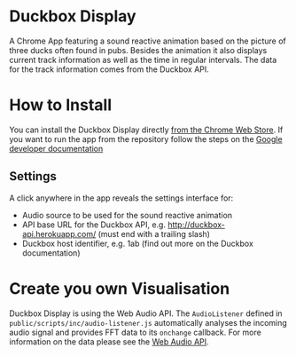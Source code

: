 Duckbox Display
===============

A Chrome App featuring a sound reactive animation based on the picture of three ducks often found in pubs. Besides the animation it also displays current track information as well as the time in regular intervals. The data for the track information comes from the Duckbox API.


# How to Install

You can install the Duckbox Display directly [from the Chrome Web Store](https://chrome.google.com/webstore/detail/duckbox-display/knebcgbbflnhakhhlpbmlkbjgcbfipgh). If you want to run the app from the repository follow the steps on the [Google developer documentation](https://developer.chrome.com/apps/first_app)


## Settings

A click anywhere in the app reveals the settings interface for:

* Audio source to be used for the sound reactive animation
* API base URL for the Duckbox API, e.g. http://duckbox-api.herokuapp.com/ (must end with a trailing slash)
* Duckbox host identifier, e.g. 1ab (find out more on the Duckbox documentation)


# Create you own Visualisation

Duckbox Display is using the Web Audio API. The `AudioListener` defined in `public/scripts/inc/audio-listener.js` automatically analyses the incoming audio signal and provides FFT data to its `onchange` callback. For more information on the data please see the [Web Audio API](https://developer.mozilla.org/en-US/docs/Web/API/Web_Audio_API/Visualizations_with_Web_Audio_API).